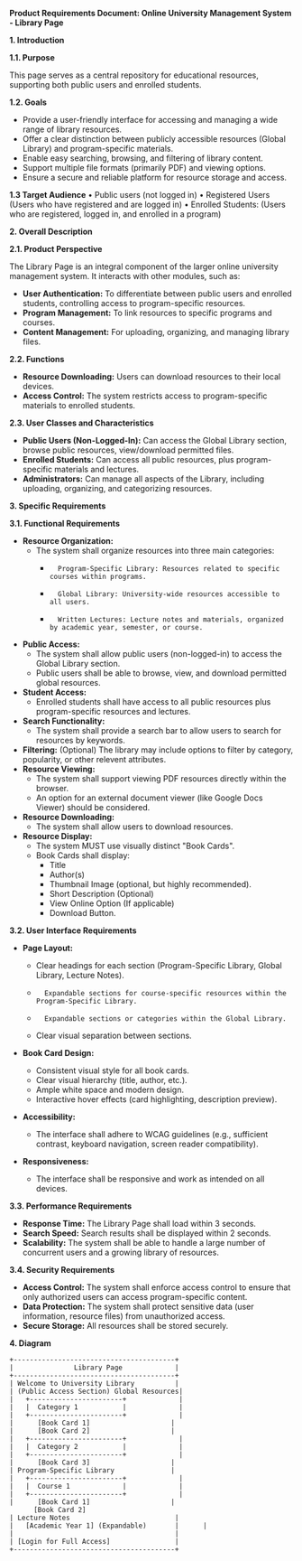 **Product Requirements Document: Online University Management System - Library Page**

**1. Introduction**

**1.1. Purpose**

This page serves as a central repository for educational resources, supporting both public users and enrolled students.

**1.2. Goals**

*   Provide a user-friendly interface for accessing and managing a wide range of library resources.
*   Offer a clear distinction between publicly accessible resources (Global Library) and program-specific materials.
*   Enable easy searching, browsing, and filtering of library content.
*   Support multiple file formats (primarily PDF) and viewing options.
*   Ensure a secure and reliable platform for resource storage and access.

**1.3 Target Audience**
	•	Public users (not logged in)
	•	Registered Users (Users who have registered and are logged in)
	•	Enrolled Students: (Users who are registered, logged in, and enrolled in a program)

**2. Overall Description**

**2.1. Product Perspective**

The Library Page is an integral component of the larger online university management system. It interacts with other modules, such as:

*  **User Authentication:** To differentiate between public users and enrolled students, controlling access to program-specific resources.
*  **Program Management:** To link resources to specific programs and courses.
*  **Content Management:** For uploading, organizing, and managing library files.

**2.2. Functions**

*   **Resource Downloading:** Users can download resources to their local devices.
*   **Access Control:** The system restricts access to program-specific materials to enrolled students.

**2.3. User Classes and Characteristics**

*   **Public Users (Non-Logged-In):** Can access the Global Library section, browse public resources, view/download permitted files.
*   **Enrolled Students:** Can access all public resources, plus program-specific materials and lectures.
*   **Administrators:** Can manage all aspects of the Library, including uploading, organizing, and categorizing resources.

**3. Specific Requirements**

**3.1. Functional Requirements**

*   **Resource Organization:**
    *   The system shall organize resources into three main categories:
        *       Program-Specific Library: Resources related to specific courses within programs.
        *       Global Library: University-wide resources accessible to all users.
        *       Written Lectures: Lecture notes and materials, organized by academic year, semester, or course.
*  **Public Access:**
    * The system shall allow public users (non-logged-in) to access the Global Library section.
    * Public users shall be able to browse, view, and download permitted global resources.
*   **Student Access:**
    *   Enrolled students shall have access to all public resources plus program-specific resources and lectures.
*   **Search Functionality:**
    *   The system shall provide a search bar to allow users to search for resources by keywords.
*   **Filtering:** (Optional)
        The library may include options to filter by category, popularity, or other relevent attributes.
*   **Resource Viewing:**
    *   The system shall support viewing PDF resources directly within the browser.
    *   An option for an external document viewer (like Google Docs Viewer) should be considered.
*   **Resource Downloading:**
    *   The system shall allow users to download resources.
*   **Resource Display:**
    *  The system MUST use visually distinct "Book Cards".
    *   Book Cards shall display:
        *   Title
        *   Author(s)
        *   Thumbnail Image (optional, but highly recommended).
        *	Short Description (Optional)
        *   View Online Option (If applicable)
        *   Download Button.

**3.2. User Interface Requirements**

*   **Page Layout:**
    *   Clear headings for each section (Program-Specific Library, Global Library, Lecture Notes).
    *       Expandable sections for course-specific resources within the Program-Specific Library.
    *       Expandable sections or categories within the Global Library.
    *   Clear visual separation between sections.

* **Book Card Design:**
    *   Consistent visual style for all book cards.
    *   Clear visual hierarchy (title, author, etc.).
    *  Ample white space and modern design.
    *   Interactive hover effects (card highlighting, description preview).

*   **Accessibility:**
    *   The interface shall adhere to WCAG guidelines (e.g., sufficient contrast, keyboard navigation, screen reader compatibility).

* **Responsiveness:**
    *	The interface shall be responsive and work as intended on all devices.

**3.3. Performance Requirements**

*   **Response Time:** The Library Page shall load within 3 seconds.
*   **Search Speed:** Search results shall be displayed within 2 seconds.
*   **Scalability:** The system shall be able to handle a large number of concurrent users and a growing library of resources.

**3.4. Security Requirements**

*   **Access Control:** The system shall enforce access control to ensure that only authorized users can access program-specific content.
*   **Data Protection:** The system shall protect sensitive data (user information, resource files) from unauthorized access.
*   **Secure Storage:** All resources shall be stored securely.

**4.  Diagram**

```
+----------------------------------------+
|               Library Page             |
+----------------------------------------+
| Welcome to University Library          |
| (Public Access Section) Global Resources|
|   +-----------------------+             |
|   |  Category 1           |             |
|   +-----------------------+             |
|      [Book Card 1]                    |
|      [Book Card 2]                    |
|   +-----------------------+             |
|   |  Category 2           |             |
|   +-----------------------+             |
|      [Book Card 3]                    |
| Program-Specific Library              |
|   +-----------------------+             |
|   |  Course 1             |             |
|   +-----------------------+             |
|      [Book Card 1]                    |
      [Book Card 2]
| Lecture Notes                          |
|   [Academic Year 1] (Expandable)       |      |
|                                        |
| [Login for Full Access]                |
+----------------------------------------+
```
